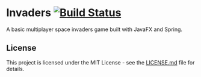 # Invaders [![Build Status](https://travis-ci.com/akca/invaders.svg?token=BNTWySpsD8qH5qJ1wqVg&branch=master)](https://travis-ci.com/akca/invaders)

A basic multiplayer space invaders game built with JavaFX and Spring.

## License

This project is licensed under the MIT License - see the [LICENSE.md](LICENSE.md) file for details.
